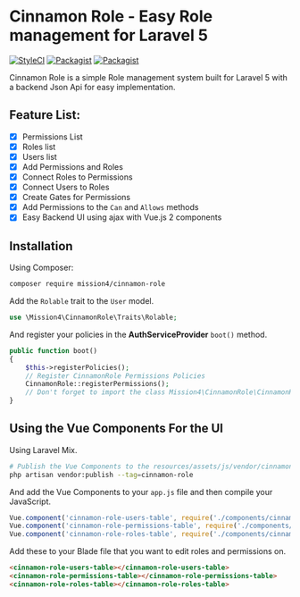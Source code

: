 # Cinnamon Role - Easy Role management for Laravel 5
[![StyleCI](https://styleci.io/repos/83485720/shield?branch=master)](https://styleci.io/repos/83485720)
[![Packagist](https://img.shields.io/packagist/v/mission4/cinnamon-role.svg?style=flat-square)](https://packagist.org/packages/mission4/cinnamon-role)
[![Packagist](https://img.shields.io/packagist/dt/mission4/cinnamon-role.svg?style=flat-square)](https://packagist.org/packages/mission4/cinnamon-role)

Cinnamon Role is a simple Role management system built for Laravel 5 with a backend Json Api for easy implementation.

## Feature List: 
- [x] Permissions List
- [x] Roles list
- [x] Users list
- [x] Add Permissions and Roles
- [x] Connect Roles to Permissions
- [x] Connect Users to Roles
- [x] Create Gates for Permissions
- [x] Add Permissions to the `Can` and `Allows` methods
- [x] Easy Backend UI using ajax with Vue.js 2 components

## Installation
Using Composer:
``` bash
composer require mission4/cinnamon-role
```
Add the `Rolable` trait to the `User` model.
``` php
use \Mission4\CinnamonRole\Traits\Rolable;
```
And register your policies in the **AuthServiceProvider** `boot()` method.
``` php
public function boot()
{
    $this->registerPolicies();
    // Register CinnamonRole Permissions Policies
    CinnamonRole::registerPermissions();
    // Don't forget to import the class Mission4\CinnamonRole\CinnamonRole
}
```

## Using the Vue Components For the UI
Using Laravel Mix.
``` bash
# Publish the Vue Components to the resources/assets/js/vendor/cinnamon-role directory
php artisan vendor:publish --tag=cinnamon-role
```
And add the Vue Components to your `app.js` file and then compile your JavaScript.
``` javascript
Vue.component('cinnamon-role-users-table', require('./components/cinnamon-role/CinnamonRoleUsersTable.vue'));
Vue.component('cinnamon-role-permissions-table', require('./components/cinnamon-role/CinnamonRolePermissionsTable.vue'));
Vue.component('cinnamon-role-roles-table', require('./components/cinnamon-role/CinnamonRoleRolesTable.vue'));
```
Add these to your Blade file that you want to edit roles and permissions on.
``` html
<cinnamon-role-users-table></cinnamon-role-users-table>
<cinnamon-role-permissions-table></cinnamon-role-permissions-table>
<cinnamon-role-roles-table></cinnamon-role-roles-table>
```
